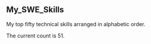 ## My_SWE_Skills
My top fifty technical skills arranged in alphabetic order.

The current count is 51.

